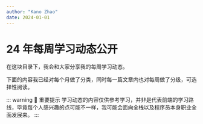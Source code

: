 ```yaml
---
author: "Kano Zhao"
date: 2024-01-01
---
```


# 24 年每周学习动态公开

在这块目录下，我会和大家分享我的每周学习动态。

下面的内容我已经对每个月做了分类，同时每一篇文章内也对每周做了分级，可选择性阅读。

::: warning 💬 重要提示
学习动态的内容仅供参考学习，并非是代表前端的学习路线，毕竟每个人感兴趣的点可能不一样，我可能会面向全栈以及程序员本身职业全面发展来。
:::